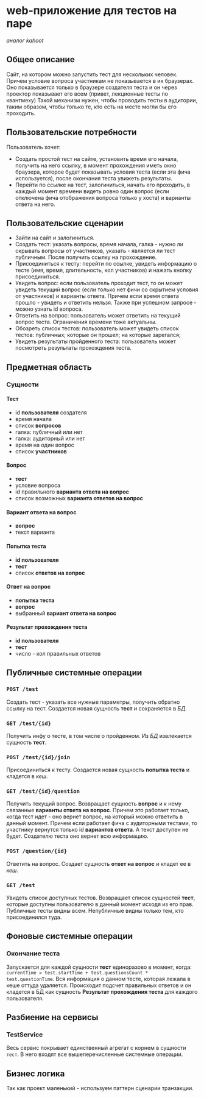 # web-приложение для тестов на паре

*аналог kahoot*

## Общее описание

Сайт, на котором можно запустить тест для нескольких человек. Причем условие вопроса участникам не показывается в их браузерах.
Оно показывается только в браузере создателя теста и он через проектор показывает его всем (привет, лекционные тесты по квантмеху) Такой механизм нужен, чтобы проводить тесты в аудитории, таким образом,
чтобы только те, кто есть на месте могли бы его проходить.

## Пользовательские потребности

Пользователь хочет:

* Создать простой тест на сайте, установить время его начала, получить на него ссылку, в момент прохождения иметь окно браузера, которое будет показывать условия теста (если эта фича используется), после окончания теста увижеть результаты.
* Перейти по ссылке на тест, залогиниться, начать его проходить, в каждый момент времени видеть ровно один вопрос (если отключена фича отображения вопроса только у хоста) и варианты ответа на него.

## Пользовательские сценарии

* Зайти на сайт и залогиниться.
* Создать тест: указать вопросы, время начала, галка - нужно ли скрывать вопросы от участников, указать - является ли тест публичным. После получить ссылку на прохождение.
* Присоединиться к тесту: перейти по ссылке, увидеть информацию о тесте (имя, время, длительность, кол участников) и нажать кнопку присоединиться.
* Увидеть вопрос: если пользователь проходит тест, то он может увидеть текущий вопрос (если только нет фичи со скрытием условия от участников) и варианты ответа. Причем если время ответа прошло - увидеть и ответить нельзя. Также при успешном запросе - можно узнать id вопроса.
* Ответить на вопрос: пользователь может ответить на текущий вопрос теста. Ограничения времени тоже актуальны.
* Обозреть список тестов: пользователь может увидеть список тестов: публичных; которые он прошел; на которые зарегался;
* Увидеть результаты пройденного теста: пользователь может посмотреть результаты прохождения теста.

## Предметная область

### Сущности

#### Тест

* id **пользователя** создателя
* время начала
* список **вопросов**
* галка: публичный или нет
* галка: аудиторный или нет
* время на один вопрос
* список **участников**

#### Вопрос

* **тест**
* условие вопроса
* id правильного **варианта ответа на вопрос**
* список возможных **варианта ответов на вопрос**

#### Вариант ответа на вопрос

* **вопрос**
* текст варианта

#### Попытка теста

* **id пользователя**
* **тест**
* список **ответов на вопрос**

#### Ответ на вопрос

* **попытка теста**
* **вопрос**
* выбранный **вариант ответа на вопрос**

#### Результат прохождения теста

* **id пользователя**
* **тест**
* число - кол правильных ответов

## Публичные системные операции

### ```POST /test```

Создать тест - указать все нужные параметры, получить обратно ссылку на тест.
Создается новая сущность **тест** и сохраняется в *БД*.

### ```GET /test/{id}```

Получить инфу о тесте, в том числе о пройденном.
Из *БД* извлекается сущность **тест**.

### ```POST /test/{id}/join```

Присоединиться к тесту.
Создается новая сущность **попытка теста** и кладется в *кеш*.
 
### ```GET /test/{id}/question```

Получить текущий вопрос.
Возвращает сущность **вопрос** и к нему связанные **варианты ответа на вопрос**.
Причем это работает только, когда тест идет - оно вернет вопрос, на который можно ответить в данный момент.
Причем если работает фича с аудиторными тестами, то участнику вернутся только id **вариантов ответа**. А текст доступен не будет.
Создателю теста оно вернет всю информацию.

### ```POST /question/{id}```

Ответить на вопрос.
Создает сущность **ответ на вопрос** и кладет ее в *кеш*.

### ```GET /test```

Увидеть список доступных тестов.
Возвращает список сущностей **тест**, которые доступны пользователю в данный момент исходя из его прав.
Публичные тесты видны всем. Непубличные видны только тем, кто присоединился туда.

## Фоновые системные операции

### Окончание теста

Запускается для каждой сущности **тест** единоразово в момент, когда: ```currentTime > test.startTime + test.questionsCount * test.questionTime```.
Вся информация о данном тесте, которая лежала в кеше оттуда удаляется. Происходит подсчет правильных ответов и он кладется в БД как сущность **Результат прохождения теста** для каждого пользователя.

## Разбиение на сервисы

### TestService

Весь сервис покрывает единственный агрегат с корнем в сущности ```тест```.
В него входят все вышеперечисленные системные операции.

## Бизнес логика

Так как проект маленький - используем паттерн сценарии транзакции.



